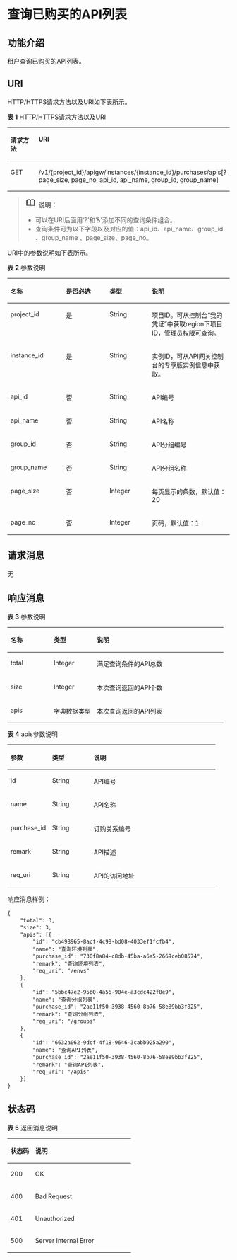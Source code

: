 # 查询已购买的API列表<a name="apig-phapi-180713112"></a>

## 功能介绍<a name="section29753322"></a>

租户查询已购买的API列表。

## URI<a name="section66453312"></a>

HTTP/HTTPS请求方法以及URI如下表所示。

**表 1**  HTTP/HTTPS请求方法以及URI

<a name="table48425505"></a>
<table><thead align="left"><tr id="row56159133"><th class="cellrowborder" valign="top" width="34.339999999999996%" id="mcps1.2.3.1.1"><p id="p52595892"><a name="p52595892"></a><a name="p52595892"></a>请求方法</p>
</th>
<th class="cellrowborder" valign="top" width="65.66%" id="mcps1.2.3.1.2"><p id="p32408880"><a name="p32408880"></a><a name="p32408880"></a>URI</p>
</th>
</tr>
</thead>
<tbody><tr id="row7873657"><td class="cellrowborder" valign="top" width="34.339999999999996%" headers="mcps1.2.3.1.1 "><p id="p33786486"><a name="p33786486"></a><a name="p33786486"></a>GET</p>
</td>
<td class="cellrowborder" valign="top" width="65.66%" headers="mcps1.2.3.1.2 "><p id="p52350864"><a name="p52350864"></a><a name="p52350864"></a>/v1/{project_id}/apigw/instances/{instance_id}/purchases/apis[?page_size, page_no, api_id, api_name, group_id, group_name]</p>
</td>
</tr>
</tbody>
</table>

>![](public_sys-resources/icon-note.gif) **说明：**   
>-   可以在URI后面用‘?’和‘&’添加不同的查询条件组合。  
>-   查询条件可为以下字段以及对应的值：api\_id、api\_name、group\_id 、group\_name 、page\_size、page\_no。  

URI中的参数说明如下表所示。

**表 2**  参数说明

<a name="table30588162"></a>
<table><thead align="left"><tr id="row36555591"><th class="cellrowborder" valign="top" width="25%" id="mcps1.2.5.1.1"><p id="p8212881"><a name="p8212881"></a><a name="p8212881"></a>名称</p>
</th>
<th class="cellrowborder" valign="top" width="19.6%" id="mcps1.2.5.1.2"><p id="p61263644"><a name="p61263644"></a><a name="p61263644"></a>是否必选</p>
</th>
<th class="cellrowborder" valign="top" width="19.06%" id="mcps1.2.5.1.3"><p id="p63408144"><a name="p63408144"></a><a name="p63408144"></a>类型</p>
</th>
<th class="cellrowborder" valign="top" width="36.34%" id="mcps1.2.5.1.4"><p id="p35786003"><a name="p35786003"></a><a name="p35786003"></a>说明</p>
</th>
</tr>
</thead>
<tbody><tr id="row615016473252"><td class="cellrowborder" valign="top" width="25%" headers="mcps1.2.5.1.1 "><p id="p55878963"><a name="p55878963"></a><a name="p55878963"></a>project_id</p>
</td>
<td class="cellrowborder" valign="top" width="19.6%" headers="mcps1.2.5.1.2 "><p id="p29902160"><a name="p29902160"></a><a name="p29902160"></a>是</p>
</td>
<td class="cellrowborder" valign="top" width="19.06%" headers="mcps1.2.5.1.3 "><p id="p6155914"><a name="p6155914"></a><a name="p6155914"></a>String</p>
</td>
<td class="cellrowborder" valign="top" width="36.34%" headers="mcps1.2.5.1.4 "><p id="p28867016"><a name="p28867016"></a><a name="p28867016"></a>项目ID。可从控制台“我的凭证”中获取region下项目ID，管理员权限可查询。</p>
</td>
</tr>
<tr id="row175521446132517"><td class="cellrowborder" valign="top" width="25%" headers="mcps1.2.5.1.1 "><p id="p1780913159538"><a name="p1780913159538"></a><a name="p1780913159538"></a>instance_id</p>
</td>
<td class="cellrowborder" valign="top" width="19.6%" headers="mcps1.2.5.1.2 "><p id="p9809215115310"><a name="p9809215115310"></a><a name="p9809215115310"></a>是</p>
</td>
<td class="cellrowborder" valign="top" width="19.06%" headers="mcps1.2.5.1.3 "><p id="p1280914152538"><a name="p1280914152538"></a><a name="p1280914152538"></a>String</p>
</td>
<td class="cellrowborder" valign="top" width="36.34%" headers="mcps1.2.5.1.4 "><p id="p1880914157537"><a name="p1880914157537"></a><a name="p1880914157537"></a>实例ID，可从API网关控制台的专享版实例信息中获取。</p>
</td>
</tr>
<tr id="row12985168"><td class="cellrowborder" valign="top" width="25%" headers="mcps1.2.5.1.1 "><p id="p45165677"><a name="p45165677"></a><a name="p45165677"></a>api_id</p>
</td>
<td class="cellrowborder" valign="top" width="19.6%" headers="mcps1.2.5.1.2 "><p id="p34541202"><a name="p34541202"></a><a name="p34541202"></a>否</p>
</td>
<td class="cellrowborder" valign="top" width="19.06%" headers="mcps1.2.5.1.3 "><p id="p46373992"><a name="p46373992"></a><a name="p46373992"></a>String</p>
</td>
<td class="cellrowborder" valign="top" width="36.34%" headers="mcps1.2.5.1.4 "><p id="p65305878"><a name="p65305878"></a><a name="p65305878"></a>API编号</p>
</td>
</tr>
<tr id="row50881998"><td class="cellrowborder" valign="top" width="25%" headers="mcps1.2.5.1.1 "><p id="p27801205"><a name="p27801205"></a><a name="p27801205"></a>api_name</p>
</td>
<td class="cellrowborder" valign="top" width="19.6%" headers="mcps1.2.5.1.2 "><p id="p37305095"><a name="p37305095"></a><a name="p37305095"></a>否</p>
</td>
<td class="cellrowborder" valign="top" width="19.06%" headers="mcps1.2.5.1.3 "><p id="p1813870"><a name="p1813870"></a><a name="p1813870"></a>String</p>
</td>
<td class="cellrowborder" valign="top" width="36.34%" headers="mcps1.2.5.1.4 "><p id="p12705810"><a name="p12705810"></a><a name="p12705810"></a>API名称</p>
</td>
</tr>
<tr id="row47243430"><td class="cellrowborder" valign="top" width="25%" headers="mcps1.2.5.1.1 "><p id="p1512623"><a name="p1512623"></a><a name="p1512623"></a>group_id</p>
</td>
<td class="cellrowborder" valign="top" width="19.6%" headers="mcps1.2.5.1.2 "><p id="p55413673"><a name="p55413673"></a><a name="p55413673"></a>否</p>
</td>
<td class="cellrowborder" valign="top" width="19.06%" headers="mcps1.2.5.1.3 "><p id="p59322556"><a name="p59322556"></a><a name="p59322556"></a>String</p>
</td>
<td class="cellrowborder" valign="top" width="36.34%" headers="mcps1.2.5.1.4 "><p id="p40397711"><a name="p40397711"></a><a name="p40397711"></a>API分组编号</p>
</td>
</tr>
<tr id="row28035080"><td class="cellrowborder" valign="top" width="25%" headers="mcps1.2.5.1.1 "><p id="p56248990"><a name="p56248990"></a><a name="p56248990"></a>group_name</p>
</td>
<td class="cellrowborder" valign="top" width="19.6%" headers="mcps1.2.5.1.2 "><p id="p59874378"><a name="p59874378"></a><a name="p59874378"></a>否</p>
</td>
<td class="cellrowborder" valign="top" width="19.06%" headers="mcps1.2.5.1.3 "><p id="p17986417"><a name="p17986417"></a><a name="p17986417"></a>String</p>
</td>
<td class="cellrowborder" valign="top" width="36.34%" headers="mcps1.2.5.1.4 "><p id="p47613693"><a name="p47613693"></a><a name="p47613693"></a>API分组名称</p>
</td>
</tr>
<tr id="row16992086"><td class="cellrowborder" valign="top" width="25%" headers="mcps1.2.5.1.1 "><p id="p34181701"><a name="p34181701"></a><a name="p34181701"></a>page_size</p>
</td>
<td class="cellrowborder" valign="top" width="19.6%" headers="mcps1.2.5.1.2 "><p id="p17254385"><a name="p17254385"></a><a name="p17254385"></a>否</p>
</td>
<td class="cellrowborder" valign="top" width="19.06%" headers="mcps1.2.5.1.3 "><p id="p55427905"><a name="p55427905"></a><a name="p55427905"></a>Integer</p>
</td>
<td class="cellrowborder" valign="top" width="36.34%" headers="mcps1.2.5.1.4 "><p id="p60475293"><a name="p60475293"></a><a name="p60475293"></a>每页显示的条数，默认值：20</p>
</td>
</tr>
<tr id="row7406732"><td class="cellrowborder" valign="top" width="25%" headers="mcps1.2.5.1.1 "><p id="p63074406"><a name="p63074406"></a><a name="p63074406"></a>page_no</p>
</td>
<td class="cellrowborder" valign="top" width="19.6%" headers="mcps1.2.5.1.2 "><p id="p8753281"><a name="p8753281"></a><a name="p8753281"></a>否</p>
</td>
<td class="cellrowborder" valign="top" width="19.06%" headers="mcps1.2.5.1.3 "><p id="p37927173"><a name="p37927173"></a><a name="p37927173"></a>Integer</p>
</td>
<td class="cellrowborder" valign="top" width="36.34%" headers="mcps1.2.5.1.4 "><p id="p52202136"><a name="p52202136"></a><a name="p52202136"></a>页码，默认值：1</p>
</td>
</tr>
</tbody>
</table>

## 请求消息<a name="section61208897"></a>

无

## 响应消息<a name="section58973653"></a>

**表 3**  参数说明

<a name="table52022692"></a>
<table><thead align="left"><tr id="row36307850"><th class="cellrowborder" valign="top" width="20%" id="mcps1.2.4.1.1"><p id="p55254728"><a name="p55254728"></a><a name="p55254728"></a>名称</p>
</th>
<th class="cellrowborder" valign="top" width="20%" id="mcps1.2.4.1.2"><p id="p46447987"><a name="p46447987"></a><a name="p46447987"></a>类型</p>
</th>
<th class="cellrowborder" valign="top" width="60%" id="mcps1.2.4.1.3"><p id="p4190578"><a name="p4190578"></a><a name="p4190578"></a>说明</p>
</th>
</tr>
</thead>
<tbody><tr id="row3892526"><td class="cellrowborder" valign="top" width="20%" headers="mcps1.2.4.1.1 "><p id="p46859150"><a name="p46859150"></a><a name="p46859150"></a>total</p>
</td>
<td class="cellrowborder" valign="top" width="20%" headers="mcps1.2.4.1.2 "><p id="p37494778"><a name="p37494778"></a><a name="p37494778"></a>Integer</p>
</td>
<td class="cellrowborder" valign="top" width="60%" headers="mcps1.2.4.1.3 "><p id="p17178203"><a name="p17178203"></a><a name="p17178203"></a>满足查询条件的API总数</p>
</td>
</tr>
<tr id="row20386107"><td class="cellrowborder" valign="top" width="20%" headers="mcps1.2.4.1.1 "><p id="p40661990"><a name="p40661990"></a><a name="p40661990"></a>size</p>
</td>
<td class="cellrowborder" valign="top" width="20%" headers="mcps1.2.4.1.2 "><p id="p5286906"><a name="p5286906"></a><a name="p5286906"></a>Integer</p>
</td>
<td class="cellrowborder" valign="top" width="60%" headers="mcps1.2.4.1.3 "><p id="p25586205"><a name="p25586205"></a><a name="p25586205"></a>本次查询返回的API个数</p>
</td>
</tr>
<tr id="row28949261"><td class="cellrowborder" valign="top" width="20%" headers="mcps1.2.4.1.1 "><p id="p63188813"><a name="p63188813"></a><a name="p63188813"></a>apis</p>
</td>
<td class="cellrowborder" valign="top" width="20%" headers="mcps1.2.4.1.2 "><p id="p18020209"><a name="p18020209"></a><a name="p18020209"></a>字典数据类型</p>
</td>
<td class="cellrowborder" valign="top" width="60%" headers="mcps1.2.4.1.3 "><p id="p50350818"><a name="p50350818"></a><a name="p50350818"></a>本次查询返回的API列表</p>
</td>
</tr>
</tbody>
</table>

**表 4**  apis参数说明

<a name="table50504178"></a>
<table><thead align="left"><tr id="row21047105"><th class="cellrowborder" valign="top" width="20%" id="mcps1.2.4.1.1"><p id="p27093960"><a name="p27093960"></a><a name="p27093960"></a>参数</p>
</th>
<th class="cellrowborder" valign="top" width="20%" id="mcps1.2.4.1.2"><p id="p47127180"><a name="p47127180"></a><a name="p47127180"></a>类型</p>
</th>
<th class="cellrowborder" valign="top" width="60%" id="mcps1.2.4.1.3"><p id="p59205236"><a name="p59205236"></a><a name="p59205236"></a>说明</p>
</th>
</tr>
</thead>
<tbody><tr id="row30894825"><td class="cellrowborder" valign="top" width="20%" headers="mcps1.2.4.1.1 "><p id="p19452882"><a name="p19452882"></a><a name="p19452882"></a>id</p>
</td>
<td class="cellrowborder" valign="top" width="20%" headers="mcps1.2.4.1.2 "><p id="p32179608"><a name="p32179608"></a><a name="p32179608"></a>String</p>
</td>
<td class="cellrowborder" valign="top" width="60%" headers="mcps1.2.4.1.3 "><p id="p56411426"><a name="p56411426"></a><a name="p56411426"></a>API编号</p>
</td>
</tr>
<tr id="row37940788"><td class="cellrowborder" valign="top" width="20%" headers="mcps1.2.4.1.1 "><p id="p53304992"><a name="p53304992"></a><a name="p53304992"></a>name</p>
</td>
<td class="cellrowborder" valign="top" width="20%" headers="mcps1.2.4.1.2 "><p id="p22737092"><a name="p22737092"></a><a name="p22737092"></a>String</p>
</td>
<td class="cellrowborder" valign="top" width="60%" headers="mcps1.2.4.1.3 "><p id="p29765193"><a name="p29765193"></a><a name="p29765193"></a>API名称</p>
</td>
</tr>
<tr id="row14028463"><td class="cellrowborder" valign="top" width="20%" headers="mcps1.2.4.1.1 "><p id="p62563701"><a name="p62563701"></a><a name="p62563701"></a>purchase_id</p>
</td>
<td class="cellrowborder" valign="top" width="20%" headers="mcps1.2.4.1.2 "><p id="p34495057"><a name="p34495057"></a><a name="p34495057"></a>String</p>
</td>
<td class="cellrowborder" valign="top" width="60%" headers="mcps1.2.4.1.3 "><p id="p42636200"><a name="p42636200"></a><a name="p42636200"></a>订购关系编号</p>
</td>
</tr>
<tr id="row48181486"><td class="cellrowborder" valign="top" width="20%" headers="mcps1.2.4.1.1 "><p id="p10386316"><a name="p10386316"></a><a name="p10386316"></a>remark</p>
</td>
<td class="cellrowborder" valign="top" width="20%" headers="mcps1.2.4.1.2 "><p id="p35985242"><a name="p35985242"></a><a name="p35985242"></a>String</p>
</td>
<td class="cellrowborder" valign="top" width="60%" headers="mcps1.2.4.1.3 "><p id="p29123456"><a name="p29123456"></a><a name="p29123456"></a>API描述</p>
</td>
</tr>
<tr id="row60784516"><td class="cellrowborder" valign="top" width="20%" headers="mcps1.2.4.1.1 "><p id="p24598754"><a name="p24598754"></a><a name="p24598754"></a>req_uri</p>
</td>
<td class="cellrowborder" valign="top" width="20%" headers="mcps1.2.4.1.2 "><p id="p46342061"><a name="p46342061"></a><a name="p46342061"></a>String</p>
</td>
<td class="cellrowborder" valign="top" width="60%" headers="mcps1.2.4.1.3 "><p id="p62719436"><a name="p62719436"></a><a name="p62719436"></a>API的访问地址</p>
</td>
</tr>
</tbody>
</table>

响应消息样例：

```
{
	"total": 3,
	"size": 3,
	"apis": [{
		"id": "cb498965-8acf-4c98-bd08-4033ef1fcfb4",
		"name": "查询环境列表",
		"purchase_id": "730f8a84-c8db-45ba-a6a5-2669ceb08574",
		"remark": "查询环境列表",
		"req_uri": "/envs"
	},
	{
		"id": "5bbc47e2-95b0-4a56-904e-a3cdc422f8e9",
		"name": "查询分组列表",
		"purchase_id": "2ae11f50-3938-4560-8b76-58e89bb3f825",
		"remark": "查询分组列表",
		"req_uri": "/groups"
	},
	{
		"id": "6632a062-9dcf-4f18-9646-3cabb925a290",
		"name": "查询API列表",
		"purchase_id": "2ae11f50-3938-4560-8b76-58e89bb3f825",
		"remark": "查询API列表",
		"req_uri": "/apis"
	}]
}
```

## 状态码<a name="section14009168"></a>

**表 5**  返回消息说明

<a name="table41687570"></a>
<table><thead align="left"><tr id="row56205210"><th class="cellrowborder" valign="top" width="20%" id="mcps1.2.3.1.1"><p id="p56328139"><a name="p56328139"></a><a name="p56328139"></a>状态码</p>
</th>
<th class="cellrowborder" valign="top" width="80%" id="mcps1.2.3.1.2"><p id="p66285442"><a name="p66285442"></a><a name="p66285442"></a>说明</p>
</th>
</tr>
</thead>
<tbody><tr id="row411684"><td class="cellrowborder" valign="top" width="20%" headers="mcps1.2.3.1.1 "><p id="p33346459"><a name="p33346459"></a><a name="p33346459"></a>200</p>
</td>
<td class="cellrowborder" valign="top" width="80%" headers="mcps1.2.3.1.2 "><p id="p16708687"><a name="p16708687"></a><a name="p16708687"></a>OK</p>
</td>
</tr>
<tr id="row16160459"><td class="cellrowborder" valign="top" width="20%" headers="mcps1.2.3.1.1 "><p id="p33928804"><a name="p33928804"></a><a name="p33928804"></a>400</p>
</td>
<td class="cellrowborder" valign="top" width="80%" headers="mcps1.2.3.1.2 "><p id="p63878638"><a name="p63878638"></a><a name="p63878638"></a>Bad Request</p>
</td>
</tr>
<tr id="row38036837"><td class="cellrowborder" valign="top" width="20%" headers="mcps1.2.3.1.1 "><p id="p61084955"><a name="p61084955"></a><a name="p61084955"></a>401</p>
</td>
<td class="cellrowborder" valign="top" width="80%" headers="mcps1.2.3.1.2 "><p id="p48934293"><a name="p48934293"></a><a name="p48934293"></a>Unauthorized</p>
</td>
</tr>
<tr id="row37755455"><td class="cellrowborder" valign="top" width="20%" headers="mcps1.2.3.1.1 "><p id="p38293019"><a name="p38293019"></a><a name="p38293019"></a>500</p>
</td>
<td class="cellrowborder" valign="top" width="80%" headers="mcps1.2.3.1.2 "><p id="p6744143"><a name="p6744143"></a><a name="p6744143"></a>Server Internal Error</p>
</td>
</tr>
</tbody>
</table>

